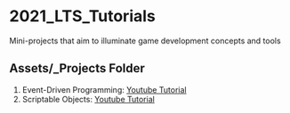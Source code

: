 # 2021_LTS_Tutorials
 Mini-projects that aim to illuminate game development concepts and tools
## Assets/_Projects Folder
1. Event-Driven Programming: [Youtube Tutorial](https://youtu.be/g2KURBdsOv4)
2. Scriptable Objects: [Youtube Tutorial](https://youtu.be/g2KURBdsOv4)

